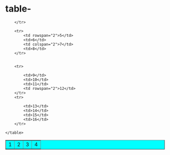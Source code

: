 # table-

<!DOCTYPE html>
<html>
<head>
    <title> table </title>
</head>
<body>
    <table border="1" cellspacing="10px" cellpadding="20px"  border style="background-color:aqua;" align="center"> 
        <tr>
            <td>1</td>
            <td>2</td>
            <td>3</td>
            <td colspan="2">4</td>
            
        </tr>

        <tr>
            <td rowspan="2">5</td>
            <td>6</td>
            <td colspan="2">7</td>
            <td>8</td>
        </tr>


        <tr>
            
            <td>9</td>
            <td>10</td>
            <td>11</td>
            <td rowspan="2">12</td>
        </tr>
        <tr>
            
            <td>13</td>
            <td>14</td>
            <td>15</td>
            <td>16</td>
        </tr>
        
    </table>
</body>
</html>

